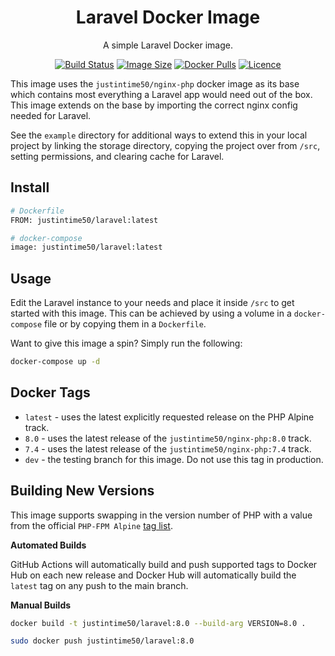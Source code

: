 <div align="center">

# Laravel Docker Image

A simple Laravel Docker image.

[![Build Status](https://github.com/Justintime50/laravel-docker/workflows/build/badge.svg)](https://github.com/Justintime50/laravel-docker/actions)
[![Image Size](https://img.shields.io/docker/image-size/justintime50/laravel)](https://hub.docker.com/repository/docker/justintime50/laravel)
[![Docker Pulls](https://img.shields.io/docker/pulls/justintime50/laravel)](https://hub.docker.com/repository/docker/justintime50/laravel)
[![Licence](https://img.shields.io/github/license/justintime50/laravel-docker)](LICENSE)

</div>

This image uses the `justintime50/nginx-php` docker image as its base which contains most everything a Laravel app would need out of the box. This image extends on the base by importing the correct nginx config needed for Laravel.

See the `example` directory for additional ways to extend this in your local project by linking the storage directory, copying the project over from `/src`, setting permissions, and clearing cache for Laravel.

## Install

```bash
# Dockerfile
FROM: justintime50/laravel:latest

# docker-compose
image: justintime50/laravel:latest
```

## Usage

Edit the Laravel instance to your needs and place it inside `/src` to get started with this image. This can be achieved by using a volume in a `docker-compose` file or by copying them in a `Dockerfile`.

Want to give this image a spin? Simply run the following:

```bash
docker-compose up -d
```

## Docker Tags

- `latest` - uses the latest explicitly requested release on the PHP Alpine track.
- `8.0` - uses the latest release of the `justintime50/nginx-php:8.0` track.
- `7.4` - uses the latest release of the `justintime50/nginx-php:7.4` track.
- `dev` - the testing branch for this image. Do not use this tag in production.

## Building New Versions

This image supports swapping in the version number of PHP with a value from the official `PHP-FPM Alpine` [tag list](https://hub.docker.com/_/php).

**Automated Builds**

GitHub Actions will automatically build and push supported tags to Docker Hub on each new release and Docker Hub will automatically build the `latest` tag on any push to the main branch.

**Manual Builds**

```bash
docker build -t justintime50/laravel:8.0 --build-arg VERSION=8.0 .

sudo docker push justintime50/laravel:8.0
```
